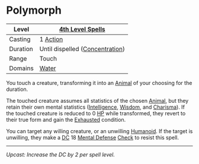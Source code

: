 # Polymorph

| Level    | [4th Level Spells](4th%20Level%20Spells.md)                           |
| -------- | --------------------------------------------------------------------- |
| Casting  | 1 [Action](../../../../Game%20Procedures/Core%20Procedures/Action.md) |
| Duration | Until dispelled ([Concentration](../../Concentration.md))             |
| Range    | Touch                                                                 |
| Domains  | [Water](../../Spell%20Domains/Water.md)                               |

You touch a creature, transforming it into an [Animal](../../../../Resources%20for%20GMs/Creatures/Creature%20Types/Animal.md) of your choosing for the duration.

The touched creature assumes all statistics of the chosen [Animal](../../../../Resources%20for%20GMs/Creatures/Creature%20Types/Animal.md), but they retain their own mental statistics ([Intelligence](../../../../Player%20Characters/The%20Ability%20Scores/Intelligence.md), [Wisdom](../../../../Player%20Characters/The%20Ability%20Scores/Wisdom.md), and [Charisma](../../../../Player%20Characters/The%20Ability%20Scores/Charisma.md)). If the touched creature is reduced to 0 [HP](../../../../Player%20Characters/Derived%20Statistics/Hit%20Points.md) while transformed, they revert to their true form and gain the [Exhausted](../../../../Game%20Procedures/Conditions/Exhausted.md) condition.

You can target any willing creature, or an unwilling [Humanoid](../../../../Resources%20for%20GMs/Creatures/Creature%20Types/Humanoid.md). If the target is unwilling, they make a [DC](../../../../Game%20Procedures/Core%20Procedures/DC.md) 18 [Mental Defense](../../../../Player%20Characters/Derived%20Statistics/Mental%20Defense.md) [Check](../../../../Game%20Procedures/Core%20Procedures/Check.md) to resist this spell.

---
*Upcast: Increase the DC by 2 per spell level.*
